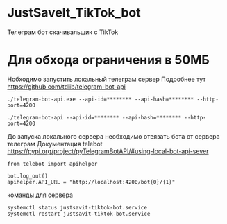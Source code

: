 # JustSaveIt_TikTok_bot

Телеграм бот скачивальщик c TikTok

# Для обхода ограничения в 50МБ

Нобходимо запустить локальный телеграм сервер
Подробнее тут https://github.com/tdlib/telegram-bot-api

```
./telegram-bot-api.exe --api-id=******** --api-hash=******** --http-port=4200

./telegram-bot-api --api-id=******** --api-hash=******** --http-port=4200

```

До запуска локального сервера необходимо отвязать бота от сервера телеграм
Документация telebot https://pypi.org/project/pyTelegramBotAPI/#using-local-bot-api-sever

```
from telebot import apihelper

bot.log_out()
apihelper.API_URL = "http://localhost:4200/bot{0}/{1}"

```

команды для сервера

```
systemctl status justsavit-tiktok-bot.service
systemctl restart justsavit-tiktok-bot.service
```
